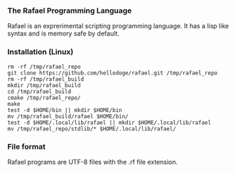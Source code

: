 ### The Rafael Programming Language
Rafael is an exprerimental scripting programming language. It has a lisp like syntax and is memory safe by default.

### Installation (Linux)
```
rm -rf /tmp/rafael_repo
git clone https://github.com/hellodoge/rafael.git /tmp/rafael_repo
rm -rf /tmp/rafael_build
mkdir /tmp/rafael_build
cd /tmp/rafael_build
cmake /tmp/rafael_repo/
make
test -d $HOME/bin || mkdir $HOME/bin
mv /tmp/rafael_build/rafael $HOME/bin/
test -d $HOME/.local/lib/rafael || mkdir $HOME/.local/lib/rafael
mv /tmp/rafael_repo/stdlib/* $HOME/.local/lib/rafael/
```

### File format
Rafael programs are UTF-8 files with the .rf file extension.
